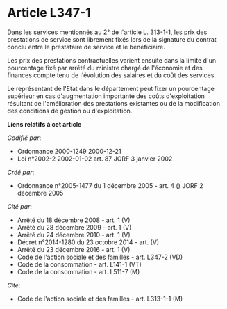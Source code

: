 # Article L347-1

Dans les services mentionnés au 2° de l'article L. 313-1-1, les prix des prestations de service sont librement fixés lors de
la signature du contrat conclu entre le prestataire de service et le bénéficiaire.

Les prix des prestations contractuelles varient ensuite dans la limite d'un pourcentage fixé par arrêté du ministre chargé de
l'économie et des finances compte tenu de l'évolution des salaires et du coût des services.

Le représentant de l'Etat dans le département peut fixer un pourcentage supérieur en cas d'augmentation importante des coûts
d'exploitation résultant de l'amélioration des prestations existantes ou de la modification des conditions de gestion ou
d'exploitation.

**Liens relatifs à cet article**

_Codifié par_:

  - Ordonnance 2000-1249 2000-12-21
  - Loi n°2002-2 2002-01-02 art. 87 JORF 3 janvier 2002

_Créé par_:

  - Ordonnance n°2005-1477 du 1 décembre 2005 - art. 4 () JORF 2 décembre  2005

_Cité par_:

  - Arrêté du 18 décembre 2008 - art. 1 (V)
  - Arrêté du 28 décembre 2009 - art. 1 (V)
  - Arrêté du 24 décembre 2010 - art. 1 (V)
  - Décret n°2014-1280 du 23 octobre 2014 - art. (V)
  - Arrêté du 23 décembre 2016 - art. 1 (V)
  - Code de l'action sociale et des familles - art. L347-2 (VD)
  - Code de la consommation - art. L141-1 (VT)
  - Code de la consommation - art. L511-7 (M)

_Cite_:

  - Code de l'action sociale et des familles - art. L313-1-1 (M)
